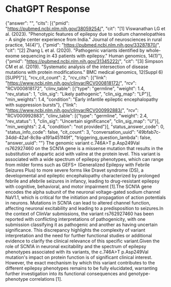 # ChatGPT Response

{"answer": "", "cits": [{"pmid": "https://pubmed.ncbi.nlm.nih.gov/38059254/", "cit": "[1] Viswanathan LG et al. (2023). \"Phenotypic features of epilepsy due to sodium channelopathies - A single center experience from India.\" Journal of neurosciences in rural practice, 14(4)"}, {"pmid": "https://pubmed.ncbi.nlm.nih.gov/33287870/", "cit": "[2] Zhang L et al. (2020). \"Pathogenic variants identified by whole-exome sequencing in 43 patients with epilepsy.\" Human genomics, 14(1)"}, {"pmid": "https://pubmed.ncbi.nlm.nih.gov/31345222/", "cit": "[3] Simpson CM et al. (2019). \"Systematic analysis of the intersection of disease mutations with protein modifications.\" BMC medical genomics, 12(Suppl 6) [SUPP]"}], "rcv_cit_count": 2, "rcv_cits": [{"link": "https://www.ncbi.nlm.nih.gov/clinvar/RCV000818172/", "rcv": "RCV000818172", "clinv_table": [{"type": "germline", "weight": 1.4, "rev_status": 1, "clin_sig": "Likely pathogenic", "clin_sig_map": "LP"}], "min_weights": 1.4, "condition": "Early infantile epileptic encephalopathy with suppression bursts"}, {"link": "https://www.ncbi.nlm.nih.gov/clinvar/RCV000992883/", "rcv": "RCV000992883", "clinv_table": [{"type": "germline", "weight": 2.4, "rev_status": 1, "clin_sig": "Uncertain significance", "clin_sig_map": "U"}], "min_weights": 2.4, "condition": "not provided"}], "status_answer_code": 0, "status_info_code": false, "cit_count": 3, "conversation_uuid": "49bfab7c-34dd-42af-8c9a-a191a451f49f", "triggering_question_lambda": false, "answer_uuid": ""}
The genomic variant c.746A>T p.Asp249Val rs762927460 on the SCN1A gene is a missense mutation that results in the substitution of aspartic acid with valine at the protein level. This variant is associated with a wide spectrum of epilepsy phenotypes, which can range from milder forms such as GEFS+ (Generalized Epilepsy with Febrile Seizures Plus) to more severe forms like Dravet syndrome (DS), a developmental and epileptic encephalopathy characterized by prolonged febrile and afebrile seizures in infancy, leading to drug-resistant epilepsy with cognitive, behavioral, and motor impairment [1].The SCN1A gene encodes the alpha subunit of the neuronal voltage-gated sodium channel NaV1.1, which is critical for the initiation and propagation of action potentials in neurons. Mutations in SCN1A can lead to altered channel function, affecting neuronal excitability and leading to a predisposition to seizures.In the context of ClinVar submissions, the variant rs762927460 has been reported with conflicting interpretations of pathogenicity, with one submission classifying it as pathogenic and another as having uncertain significance. This discrepancy highlights the complexity of variant interpretation and the need for further functional studies or additional evidence to clarify the clinical relevance of this specific variant.Given the role of SCN1A in neuronal excitability and the spectrum of epilepsy phenotypes associated with its variants, the c.746A>T p.Asp249Val mutation's impact on protein function is of significant clinical interest. However, the exact mechanism by which this variant contributes to the different epilepsy phenotypes remains to be fully elucidated, warranting further investigation into its functional consequences and genotype-phenotype correlations [1].